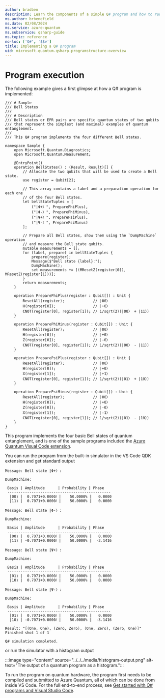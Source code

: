 ```yaml
---
author: bradben
description: Learn the components of a simple Q# program and how to run it in VS Code.
ms.author: brbenefield
ms.date: 02/08/2024
ms.service: azure-quantum
ms.subservice: qsharp-guide
ms.topic: reference
no-loc: ['Q#', '$$v']
title: Implementing a Q# program
uid: microsoft.quantum.qsharp.programstructure-overview
---
```


# Program execution

The following example gives a first glimpse at how a Q# program is implemented: 

```qsharp
/// # Sample
/// Bell States
///
/// # Description
/// Bell states or EPR pairs are specific quantum states of two qubits
/// that represent the simplest (and maximal) examples of quantum entanglement.
///
/// This Q# program implements the four different Bell states.

namespace Sample {
    open Microsoft.Quantum.Diagnostics;
    open Microsoft.Quantum.Measurement;

    @EntryPoint()
    operation BellStates() : (Result, Result)[] {
        // Allocate the two qubits that will be used to create a Bell state.
        use register = Qubit[2];

        // This array contains a label and a preparation operation for each one
        // of the four Bell states.
        let bellStateTuples = [
            ("|Φ+〉", PreparePhiPlus),
            ("|Φ-〉", PreparePhiMinus),
            ("|Ψ+〉", PreparePsiPlus),
            ("|Ψ-〉", PreparePsiMinus)
        ];

        // Prepare all Bell states, show them using the `DumpMachine` operation
        // and measure the Bell state qubits.
        mutable measurements = [];
        for (label, prepare) in bellStateTuples {
            prepare(register);
            Message($"Bell state {label}:");
            DumpMachine();
            set measurements += [(MResetZ(register[0]), MResetZ(register[1]))];
        }
        return measurements;
    }

    operation PreparePhiPlus(register : Qubit[]) : Unit {
        ResetAll(register);             // |00〉
        H(register[0]);                 // |+0〉
        CNOT(register[0], register[1]); // 1/sqrt(2)(|00〉 + |11〉)
    }

    operation PreparePhiMinus(register : Qubit[]) : Unit {
        ResetAll(register);             // |00〉
        H(register[0]);                 // |+0〉
        Z(register[0]);                 // |-0〉
        CNOT(register[0], register[1]); // 1/sqrt(2)(|00〉 - |11〉)
    }

    operation PreparePsiPlus(register : Qubit[]) : Unit {
        ResetAll(register);             // |00〉
        H(register[0]);                 // |+0〉
        X(register[1]);                 // |+1〉
        CNOT(register[0], register[1]); // 1/sqrt(2)(|01〉 + |10〉)
    }

    operation PreparePsiMinus(register : Qubit[]) : Unit {
        ResetAll(register);             // |00〉
        H(register[0]);                 // |+0〉
        Z(register[0]);                 // |-0〉
        X(register[1]);                 // |-1〉
        CNOT(register[0], register[1]); // 1/sqrt(2)(|01〉 - |10〉)
    }
}
```

This program implements the four basic Bell states of quantum entanglement, and is one of the sample programs included the [Azure Quantum Visual Code extension](https://marketplace.visualstudio.com/items?itemName=quantum.qsharp-lang-vscode). 

You can run the program from the built-in simulator in the VS Code QDK extension and get standard output

```output
Message: Bell state |Φ+〉:

DumpMachine:

 Basis | Amplitude      | Probability | Phase
 -----------------------------------------------
  |00⟩ |  0.7071+0.0000𝑖 |    50.0000% |   0.0000
  |11⟩ |  0.7071+0.0000𝑖 |    50.0000% |   0.0000

Message: Bell state |Φ-〉:

DumpMachine:

 Basis | Amplitude      | Probability | Phase
 -----------------------------------------------
  |00⟩ |  0.7071+0.0000𝑖 |    50.0000% |   0.0000
  |11⟩ | −0.7071+0.0000𝑖 |    50.0000% |  -3.1416

Message: Bell state |Ψ+〉:

DumpMachine:

 Basis | Amplitude      | Probability | Phase
 -----------------------------------------------
  |01⟩ |  0.7071+0.0000𝑖 |    50.0000% |   0.0000
  |10⟩ |  0.7071+0.0000𝑖 |    50.0000% |   0.0000

Message: Bell state |Ψ-〉:

DumpMachine:

 Basis | Amplitude      | Probability | Phase
 -----------------------------------------------
  |01⟩ |  0.7071+0.0000𝑖 |    50.0000% |   0.0000
  |10⟩ | −0.7071+0.0000𝑖 |    50.0000% |  -3.1416

Result: "[(One, One), (Zero, Zero), (One, Zero), (Zero, One)]"
Finished shot 1 of 1

Q# simulation completed.

```

or run the simulator with a histogram output

:::image type="content" source="../../../media/histogram-output.png" alt-text="The output of a quantum program as a histogram.":::

To run the program on quantum hardware, the program first needs to be compiled and submitted to Azure Quantum, all of which can be done from inside VS Code. For the full end-to-end process, see [Get started with Q# programs and Visual Studio Code](xref:microsoft.quantum.submit-jobs).



